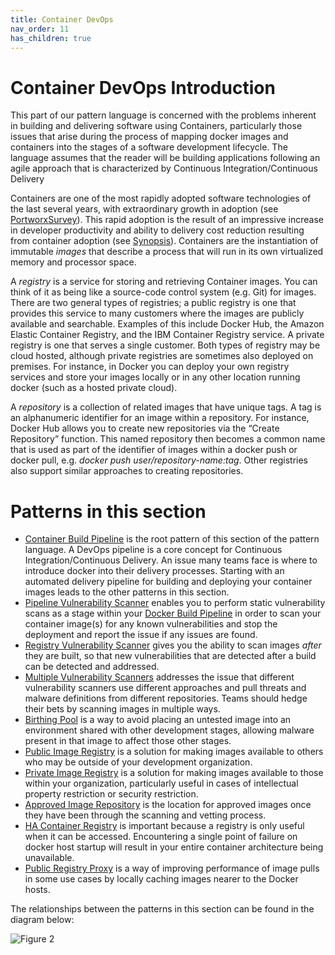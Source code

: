 ```yaml
---
title: Container DevOps
nav_order: 11
has_children: true
---
```

# Container DevOps Introduction

This part of our pattern language is concerned with the problems inherent in building and delivering software using Containers,
particularly those issues that arise during the process of mapping docker images and containers into the stages of a software development
lifecycle. The language assumes that the reader will be building applications following an agile approach that is characterized by 
Continuous Integration/Continuous Delivery

Containers are one of the most rapidly adopted software technologies of the last several years, with extraordinary growth in adoption (see [PortworxSurvey](https://portworx.com/2017-container-adoption-survey/)). This rapid adoption is the result of an impressive increase in developer productivity and ability to delivery cost reduction resulting from container adoption (see [Synopsis](https://www.synopsys.com/blogs/software-security/container-adoption-numbers/)).  Containers are the instantiation of immutable *images* that describe a process that will run in its own virtualized memory and processor space.

A *registry* is a service for storing and retrieving Container images.  You can think of it as being like a source-code control system (e.g. Git) for images.  There are two general types of registries; a public registry is one that provides this service to many customers where the images are publicly available and searchable.  Examples of this include Docker Hub, the Amazon Elastic Container Registry, and the IBM Container Registry service.  A private registry is one that serves a single customer. Both types of registry may be cloud hosted, although private registries are sometimes also deployed on premises.  For instance, in Docker you can deploy your own registry services and store your images locally or in any other location running docker (such as a hosted private cloud).

A *repository* is a collection of related images that have unique tags.  A tag is an alphanumeric identifier for an image within a repository.  For instance, Docker Hub allows you to create new repositories via the “Create Repository” function.  This named repository then becomes a common name that is used as part of the identifier of images within a docker push or docker pull, e.g. *docker push user/repository-name:tag*.  Other registries also support similar approaches to creating repositories.


# Patterns in this section

+ [Container Build Pipeline](docker-build-pipeline.md) is the root pattern of this section of the pattern language.  A DevOps pipeline is a core concept for Continuous Integration/Continuous Delivery.  An issue many teams face is where to introduce docker into their delivery processes.  Starting with an automated delivery pipeline for building and deploying your container images leads to the other patterns in this section.
+ [Pipeline Vulnerability Scanner](cicd-pipeline-vulnerability-scan.md) enables you to perform static vulnerability scans as a stage within your [Docker Build Pipeline](docker-build-pipeline.md) in order to scan your container image(s) for any known vulnerabilities and stop the deployment and report the issue if any issues are found.
+ [Registry Vulnerability Scanner](registry-vulnerability-scanner.md) gives you the ability to scan images *after* they are built, so that new vulnerabilities that are detected after a build can be detected and addressed.
+ [Multiple Vulnerability Scanners](multiple-vulnerability-scanners.md) addresses the issue that different vulnerability scanners use different approaches and pull threats and malware definitions from different repositories.  Teams should hedge their bets by scanning images in multiple ways.
+ [Birthing Pool](birthing-pool.md) is a way to avoid placing an untested image into an environment shared with other development stages, allowing malware present in that image to affect those other stages.
+	[Public Image Registry](public-image-registry.md) is a solution for making images available to others who may be outside of your development organization.
+ [Private Image Registry](private-image-registry.md) is a solution for making images available to those within your organization, particularly useful in cases of intellectual property restriction or security restriction.
+ [Approved Image Repository](approved-image-repository.md) is the location for approved images once they have been through the scanning and vetting process.
+ [HA Container Registry](highly-available-container-registry.md) is important because a registry is only useful when it can be accessed.  Encountering a single point of failure on docker host startup will result in your entire container architecture being unavailable. 
+ [Public Registry Proxy](public-registry-proxy.md) is a way of improving performance of image pulls in some use cases by locally caching images nearer to the Docker hosts.

The relationships between the patterns in this section can be found in the diagram below:

![Figure 2](../assets/Figure2.png)

